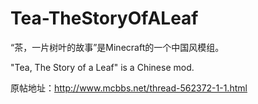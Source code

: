 # Tea-TheStoryOfALeaf

“茶，一片树叶的故事”是Minecraft的一个中国风模组。

"Tea, The Story of a Leaf" is a Chinese mod.

原帖地址：http://www.mcbbs.net/thread-562372-1-1.html
